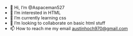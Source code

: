 - 👋 Hi, I’m @Aspaceman527
- 👀 I’m interested in HTML
- 🌱 I’m currently learning css
- 💞️ I’m looking to collaborate on basic html stuff
- 📫 How to reach me my email   austinhoch970@gmail.com

<!---
Aspaceman527/Aspaceman527 is a ✨ special ✨ repository because its `README.md` (this file) appears on your GitHub profile.
You can click the Preview link to take a look at your changes.
--->
